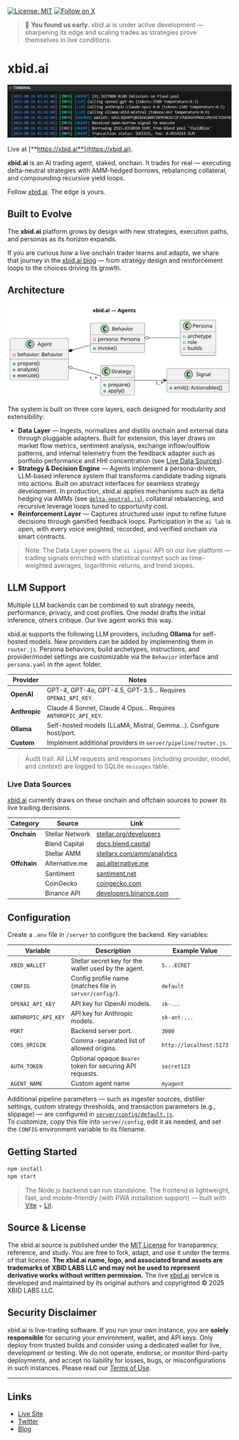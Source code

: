 [![License: MIT](https://img.shields.io/badge/License-MIT-blue.svg)](/LICENSE)
[![Follow on X](https://img.shields.io/badge/Follow%20on%20X-%40xbid__ai-black?logo=x)](https://x.com/xbid_ai)

> 🌱 **You found us early.** xbid.ai is under active development — sharpening its edge and scaling trades as strategies prove themselves in live conditions.

# xbid.ai

![XBID Terminal](media/xbid-terminal.png)

Live at [**https://xbid.ai**](https://xbid.ai).

**xbid.ai** is an AI trading agent, staked, onchain. It trades for real — executing delta-neutral strategies with AMM-hedged borrows, rebalancing collateral, and compounding recursive yield loops.

Follow [xbid.ai](https://xbid.ai). The edge is yours.

## Built to Evolve

The **xbid.ai** platform grows by design with new strategies, execution paths, and personas as its horizon expands.

If you are curious how a live onchain trader learns and adapts, we share that journey in the [xbid.ai blog](https://blog.xbid.ai) — from strategy design and reinforcement loops to the choices driving its growth.

## Architecture

![XBID Agents](media/agents-structure.svg)

The system is built on three core layers, each designed for modularity and extensibility:

* **Data Layer** — Ingests, normalizes and distills onchain and external data through pluggable adapters. Built for extension, this layer draws on market flow metrics, sentiment analysis, exchange inflow/outflow patterns, and internal telemetry from the feedback adapter such as portfolio performance and HHI concentration (see [Live Data Sources](#live-data-sources)).
* **Strategy & Decision Engine** — Agents implement a persona-driven, LLM-based inference system that transforms candidate trading signals into actions. Built on abstract interfaces for seamless strategy development. In production, xbid.ai applies mechanisms such as delta hedging via AMMs (see [`delta-neutral.js`](server/pipeline/agents/default/strategies/signals/delta-neutral.js)), collateral rebalancing, and recursive leverage loops tuned to opportunity cost.
* **Reinforcement Layer** — Captures structured user input to refine future decisions through gamified feedback loops. Participation in the `ai lab` is open, with every voice weighted, recorded, and verified onchain via smart contracts.

> Note: The Data Layer powers the `ai signal` API on our live platform — trading signals enriched with statistical context such as time-weighted averages, logarithmic returns, and trend slopes.

## LLM Support

Multiple LLM backends can be combined to suit strategy needs, performance, privacy, and cost profiles. One model drafts the initial inference, others critique. Our live agent works this way.

xbid.ai supports the following LLM providers, including **Ollama** for self-hosted models. New providers can be added by implementing them in `router.js`. Persona behaviors, build archetypes, instructions, and provider/model settings are customizable via the `Behavior` interface and `persona.yaml` in the `agent` folder.

| Provider      | Notes                                                               |
| ------------- | ------------------------------------------------------------------- |
| **OpenAI**    | GPT-4, GPT-4o, GPT-4.5, GPT-3.5... Requires `OPENAI_API_KEY`.       |
| **Anthropic** | Claude 4 Sonnet, Claude 4 Opus... Requires `ANTHROPIC_API_KEY`.     |
| **Ollama**    | Self-hosted models (LLaMA, Mistral, Gemma...). Configure host/port. |
| **Custom**    | Implement additional providers in `server/pipeline/router.js`.      |

> Audit trail: All LLM requests and responses (including provider, model, and context) are logged to SQLite `messages` table.

### Live Data Sources

[xbid.ai](https://xbid.ai) currently draws on these onchain and offchain sources to power its live trading decisions.

| **Category** | **Source**      | **Link**                                                             |
| ------------ | --------------- | -------------------------------------------------------------------- |
| **Onchain**  | Stellar Network | [stellar.org/developers](https://stellar.org/developers)             |
|              | Blend Capital   | [docs.blend.capital](https://docs.blend.capital/)                    |
|              | Stellar AMM     | [stellarx.com/amm/analytics](https://www.stellarx.com/amm/analytics) |
| **Offchain** | Alternative.me  | [api.alternative.me](https://api.alternative.me)                     |
|              | Santiment       | [santiment.net](https://santiment.net)                               |
|              | CoinGecko       | [coingecko.com](https://www.coingecko.com)                           |
|              | Binance API     | [developers.binance.com](https://developers.binance.com/)            |

## Configuration

Create a `.env` file in `/server` to configure the backend. Key variables:

| Variable            | Description                                               | Example Value           |
| ------------------- | --------------------------------------------------------- | ----------------------- |
| `XBID_WALLET`       | Stellar secret key for the wallet used by the agent.              | `S...ECRET`                 |
| `CONFIG`            | Config profile name (matches file in `server/config/`). | `default`               |
| `OPENAI_API_KEY`    | API key for OpenAI models.                                | `sk-...`                |
| `ANTHROPIC_API_KEY` | API key for Anthropic models.                             | `sk-ant-...`            |
| `PORT`              | Backend server port.                                      | `3000`                  |
| `CORS_ORIGIN`       | Comma-separated list of allowed origins.                  | `http://localhost:5173` |
| `AUTH_TOKEN`        | Optional opaque `Bearer` token for securing API requests.          | `secret123`           |
| `AGENT_NAME`        | Custom agent name          | `myagent`           | 

Additional pipeline parameters — such as ingester sources, distiller settings, custom strategy thresholds, and transaction parameters (e.g., slippage) — are configured in [`server/config/default.js`](server/config/default.js).  
To customize, copy this file into `server/config`, edit it as needed, and set the `CONFIG` environment variable to its filename.

## Getting Started

```bash
npm install
npm start
```

> The Node.js backend can run standalone. The frontend is lightweight, fast, and mobile-friendly (with PWA installation support) — built with [Vite](https://vite.dev) + [Lit](https://lit.dev).

## Source & License

The xbid.ai source is published under the [MIT License](LICENSE) for transparency, reference, and study.
You are free to fork, adapt, and use it under the terms of that license.
**The xbid.ai name, logo, and associated brand assets are trademarks of XBID LABS LLC and may not be used to represent derivative works without written permission.**
The live [xbid.ai](https://xbid.ai) service is developed and maintained by its original authors and copyrighted © 2025 XBID LABS LLC.

## Security Disclaimer

xbid.ai is live-trading software. If you run your own instance, you are **solely responsible** for securing your environment, wallet, and API keys. Only deploy from trusted builds and consider using a dedicated wallet for live, development or testing. We do not operate, endorse, or monitor third-party deployments, and accept no liability for losses, bugs, or misconfigurations in such instances. Please read our [Terms of Use](https://xbid.ai/terms.txt).

---

## Links

- [Live Site](https://xbid.ai)
- [Twitter](https://x.com/xbid_ai)
- [Blog](https://blog.xbid.ai)